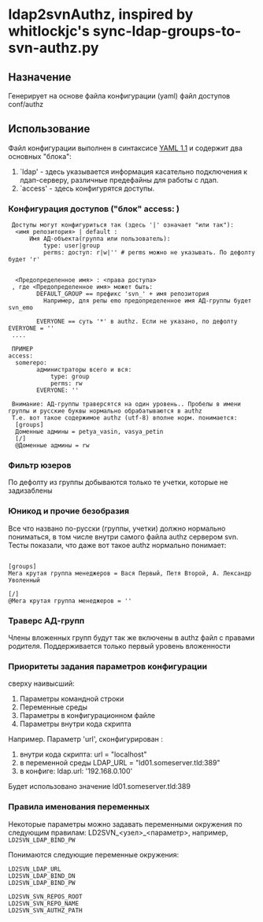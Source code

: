 # ldap2svnAuthz,  inspired by whitlockjc's sync-ldap-groups-to-svn-authz.py

## Назначение
Генерирует на основе файла конфигурации (yaml) файл доступов conf/authz

## Использование
Файл конфигурации выполнен в синтаксисе [YAML 1.1](http://yaml.org/spec/1.1/) и содержит два основных "блока":

1. `ldap' - здесь указывается информация касательно подключения к лдап-серверу, различные предефайны для работы с лдап.
1. `access' - здесь конфигурятся доступы.

### Конфигурация доступов ("блок" access: )

```
 Доступы могут конфигуриться так (здесь '|' означает "или так"):
  <имя репозитория> | default :
      Имя АД-объекта(группа или пользователь):
          type: user|group
          perms: доступ: r|w|'' # perms можно не указывать. По дефолту будет 'r'


  <Предопределенное имя> : <права доступа>
 , где <Предопределенное имя> может быть: 
        DEFAULT_GROUP == префикс 'svn_' + имя репозитория
          Например, для репы emo предопределенное имя АД-группы будет svn_emo        

        EVERYONE == суть '*' в authz. Если не указано, по дефолту EVERYONE = ''
 ....

 ПРИМЕР
access:
  somerepo:
        администраторы всего и вся:
            type: group
            perms: rw
        EVERYONE: ''

 Внимание: АД-группы траверсятся на один уровень.. Пробелы в имени группы и русские буквы нормально обрабатываются в authz
 Т.е. вот такое содержимое authz (utf-8) вполне норм. понимается:
  [groups]
  Доменные админы = petya_vasin, vasya_petin
  [/]
  @Доменные админы = rw

```
### Фильтр юзеров
По дефолту из группы добываются только те учетки, которые не задизаблены

### Юникод и прочие безобразия
Все что названо по-русски (группы, учетки) должно нормально пониматься, в том числе
внутри самого файла authz сервером svn. Тесты показали, что даже вот такое authz нормально понимает:
```

[groups]
Мега крутая группа менеджеров = Вася Первый, Петя Второй, А. Лександр Уволенный

[/]
@Мега крутая группа менеджеров = ''
```

### Траверс АД-групп
Члены вложенных групп будут так же включены в authz файл с правами родителя.
Поддерживается только первый уровень вложенности


### Приоритеты задания параметров конфигурации

 сверху наивысший:
1. Параметры командной строки
1. Переменные среды
1. Параметры в конфигурационном файле
1. Параметры внутри кода скрипта

Например.
 Параметр 'url', сконфигурирован :
 1. внутри кода скрипта: url = "localhost"
 1. в переменной среды LDAP_URL = "ld01.someserver.tld:389"
 1. в конфиге: ldap.url: '192.168.0.100'

 Будет использовано значение ld01.someserver.tld:389


### Правила именования переменных

Некоторые параметры можно задавать переменными окружения по следующим правилам:
LD2SVN_<узел>_<параметр>, например, ```LD2SVN_LDAP_BIND_PW```

Понимаются следующие переменные окружения:
```
LD2SVN_LDAP_URL
LD2SVN_LDAP_BIND_DN
LD2SVN_LDAP_BIND_PW

LD2SVN_SVN_REPOS_ROOT
LD2SVN_SVN_REPO_NAME
LD2SVN_SVN_AUTHZ_PATH
```
